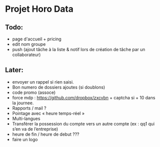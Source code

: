 # Projet Horo Data


## Todo:
* page d'accueil + pricing
* edit nom groupe
* push (ajout tâche à la liste & notif lors de création de tâche par un collaborateur)


## Later:
* envoyer un rappel si rien saisi.
* Bon numero de dossiers ajoutes (si doublons)
* code promo (assoce)
* force mdp : https://github.com/dropbox/zxcvbn + captcha si + 10 dans la journee.
* Rapports / mail ?
* Pointage avec « heure temps-réel »
* Multi-langues
* Transférer la possession du compte vers un autre compte (ex : qq1 qui s’en va de l’entreprise)
* heure de fin / heure de debut ???
* faire un logo
